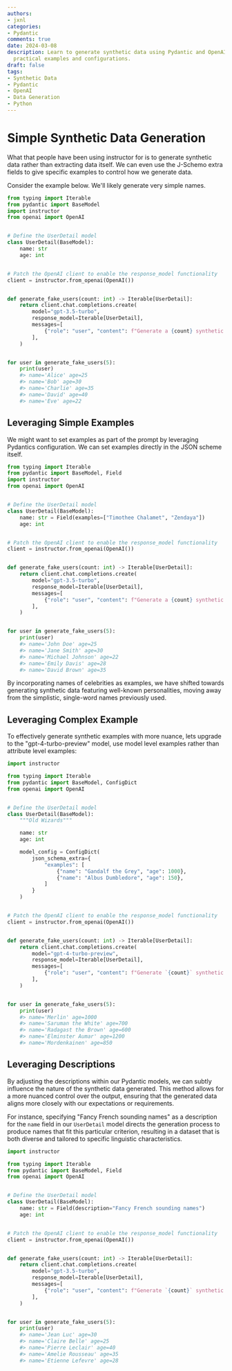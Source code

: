 ```yaml
---
authors:
- jxnl
categories:
- Pydantic
comments: true
date: 2024-03-08
description: Learn to generate synthetic data using Pydantic and OpenAI's models with
  practical examples and configurations.
draft: false
tags:
- Synthetic Data
- Pydantic
- OpenAI
- Data Generation
- Python
---
```


# Simple Synthetic Data Generation

What that people have been using instructor for is to generate synthetic data rather than extracting data itself. We can even use the J-Schemo extra fields to give specific examples to control how we generate data.

Consider the example below. We'll likely generate very simple names.

```python
from typing import Iterable
from pydantic import BaseModel
import instructor
from openai import OpenAI


# Define the UserDetail model
class UserDetail(BaseModel):
    name: str
    age: int


# Patch the OpenAI client to enable the response_model functionality
client = instructor.from_openai(OpenAI())


def generate_fake_users(count: int) -> Iterable[UserDetail]:
    return client.chat.completions.create(
        model="gpt-3.5-turbo",
        response_model=Iterable[UserDetail],
        messages=[
            {"role": "user", "content": f"Generate a {count} synthetic users"},
        ],
    )


for user in generate_fake_users(5):
    print(user)
    #> name='Alice' age=25
    #> name='Bob' age=30
    #> name='Charlie' age=35
    #> name='David' age=40
    #> name='Eve' age=22
```

## Leveraging Simple Examples

We might want to set examples as part of the prompt by leveraging Pydantics configuration. We can set examples directly in the JSON scheme itself.

```python
from typing import Iterable
from pydantic import BaseModel, Field
import instructor
from openai import OpenAI


# Define the UserDetail model
class UserDetail(BaseModel):
    name: str = Field(examples=["Timothee Chalamet", "Zendaya"])
    age: int


# Patch the OpenAI client to enable the response_model functionality
client = instructor.from_openai(OpenAI())


def generate_fake_users(count: int) -> Iterable[UserDetail]:
    return client.chat.completions.create(
        model="gpt-3.5-turbo",
        response_model=Iterable[UserDetail],
        messages=[
            {"role": "user", "content": f"Generate a {count} synthetic users"},
        ],
    )


for user in generate_fake_users(5):
    print(user)
    #> name='John Doe' age=25
    #> name='Jane Smith' age=30
    #> name='Michael Johnson' age=22
    #> name='Emily Davis' age=28
    #> name='David Brown' age=35
```

By incorporating names of celebrities as examples, we have shifted towards generating synthetic data featuring well-known personalities, moving away from the simplistic, single-word names previously used.

## Leveraging Complex Example

To effectively generate synthetic examples with more nuance, lets upgrade to the "gpt-4-turbo-preview" model, use model level examples rather than attribute level examples:

```Python
import instructor

from typing import Iterable
from pydantic import BaseModel, ConfigDict
from openai import OpenAI


# Define the UserDetail model
class UserDetail(BaseModel):
    """Old Wizards"""

    name: str
    age: int

    model_config = ConfigDict(
        json_schema_extra={
            "examples": [
                {"name": "Gandalf the Grey", "age": 1000},
                {"name": "Albus Dumbledore", "age": 150},
            ]
        }
    )


# Patch the OpenAI client to enable the response_model functionality
client = instructor.from_openai(OpenAI())


def generate_fake_users(count: int) -> Iterable[UserDetail]:
    return client.chat.completions.create(
        model="gpt-4-turbo-preview",
        response_model=Iterable[UserDetail],
        messages=[
            {"role": "user", "content": f"Generate `{count}` synthetic examples"},
        ],
    )


for user in generate_fake_users(5):
    print(user)
    #> name='Merlin' age=1000
    #> name='Saruman the White' age=700
    #> name='Radagast the Brown' age=600
    #> name='Elminster Aumar' age=1200
    #> name='Mordenkainen' age=850
```

## Leveraging Descriptions

By adjusting the descriptions within our Pydantic models, we can subtly influence the nature of the synthetic data generated. This method allows for a more nuanced control over the output, ensuring that the generated data aligns more closely with our expectations or requirements.

For instance, specifying "Fancy French sounding names" as a description for the `name` field in our `UserDetail` model directs the generation process to produce names that fit this particular criterion, resulting in a dataset that is both diverse and tailored to specific linguistic characteristics.


```python
import instructor

from typing import Iterable
from pydantic import BaseModel, Field
from openai import OpenAI


# Define the UserDetail model
class UserDetail(BaseModel):
    name: str = Field(description="Fancy French sounding names")
    age: int


# Patch the OpenAI client to enable the response_model functionality
client = instructor.from_openai(OpenAI())


def generate_fake_users(count: int) -> Iterable[UserDetail]:
    return client.chat.completions.create(
        model="gpt-3.5-turbo",
        response_model=Iterable[UserDetail],
        messages=[
            {"role": "user", "content": f"Generate `{count}` synthetic users"},
        ],
    )


for user in generate_fake_users(5):
    print(user)
    #> name='Jean Luc' age=30
    #> name='Claire Belle' age=25
    #> name='Pierre Leclair' age=40
    #> name='Amelie Rousseau' age=35
    #> name='Etienne Lefevre' age=28
```